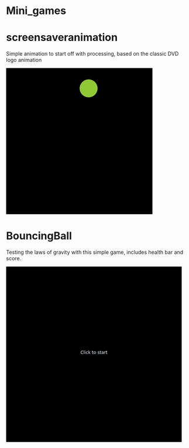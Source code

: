 # Mini_games

# screensaveranimation

Simple animation to start off with processing, based on the classic DVD logo animation

![](animation.gif)

# BouncingBall

Testing the laws of gravity with this simple game, includes health bar and score.

![](animation2.gif)
